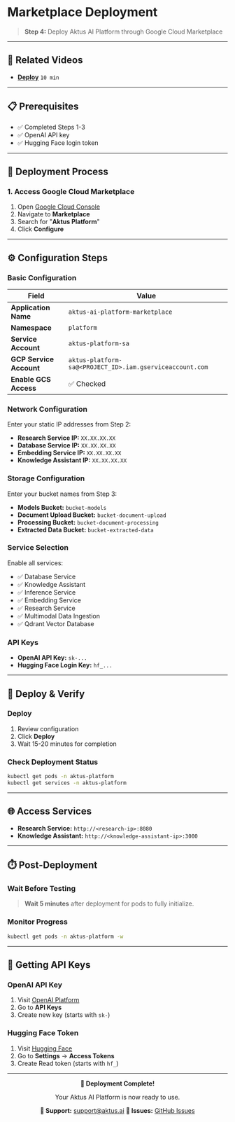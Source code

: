 # Marketplace Deployment

> **Step 4:** Deploy Aktus AI Platform through Google Cloud Marketplace

---

## 🎥 Related Videos

- **[Deploy](https://drive.google.com/file/d/1Hz256McmAUep-yTbBIa0vW2W_aRTCxUK/view?usp=sharing)** `10 min`

---

## 📋 Prerequisites

- ✅ Completed Steps 1-3
- ✅ OpenAI API key
- ✅ Hugging Face login token

---

## 🚀 Deployment Process

### 1. Access Google Cloud Marketplace

1. Open [Google Cloud Console](https://console.cloud.google.com/)
2. Navigate to **Marketplace**
3. Search for "**Aktus Platform**"
4. Click **Configure**

---

## ⚙️ Configuration Steps

### Basic Configuration

| Field                         | Value                                                      |
| ----------------------------- | ---------------------------------------------------------- |
| **Application Name**    | `aktus-ai-platform-marketplace`                          |
| **Namespace**           | `platform`                                               |
| **Service Account**     | `aktus-platform-sa`                                      |
| **GCP Service Account** | `aktus-platform-sa@<PROJECT_ID>.iam.gserviceaccount.com` |
| **Enable GCS Access**   | ✅ Checked                                                 |

### Network Configuration

Enter your static IP addresses from Step 2:

- **Research Service IP:** `XX.XX.XX.XX`
- **Database Service IP:** `XX.XX.XX.XX`
- **Embedding Service IP:** `XX.XX.XX.XX`
- **Knowledge Assistant IP:** `XX.XX.XX.XX`

### Storage Configuration

Enter your bucket names from Step 3:

- **Models Bucket:** `bucket-models`
- **Document Upload Bucket:** `bucket-document-upload`
- **Processing Bucket:** `bucket-document-processing`
- **Extracted Data Bucket:** `bucket-extracted-data`

### Service Selection

Enable all services:

- ✅ Database Service
- ✅ Knowledge Assistant
- ✅ Inference Service
- ✅ Embedding Service
- ✅ Research Service
- ✅ Multimodal Data Ingestion
- ✅ Qdrant Vector Database

### API Keys

- **OpenAI API Key:** `sk-...`
- **Hugging Face Login Key:** `hf_...`

---

## 🎯 Deploy & Verify

### Deploy

1. Review configuration
2. Click **Deploy**
3. Wait 15-20 minutes for completion

### Check Deployment Status

```bash
kubectl get pods -n aktus-platform
kubectl get services -n aktus-platform
```

---

## 🌐 Access Services

- **Research Service:** `http://<research-ip>:8080`
- **Knowledge Assistant:** `http://<knowledge-assistant-ip>:3000`

---

## ⏱️ Post-Deployment

### Wait Before Testing

> **Wait 5 minutes** after deployment for pods to fully initialize.

### Monitor Progress

```bash
kubectl get pods -n aktus-platform -w
```

---

## 🔑 Getting API Keys

### OpenAI API Key

1. Visit [OpenAI Platform](https://platform.openai.com/)
2. Go to **API Keys**
3. Create new key (starts with `sk-`)

### Hugging Face Token

1. Visit [Hugging Face](https://huggingface.co/)
2. Go to **Settings** → **Access Tokens**
3. Create Read token (starts with `hf_`)

---

<div align="center">

**🎉 Deployment Complete!**

Your Aktus AI Platform is now ready to use.

**📧 Support:** [support@aktus.ai](mailto:support@aktus.ai)
**🐛 Issues:** [GitHub Issues](https://github.com/aktus-ai/aktus-platform-gcp-marketplace/issues)

</div>
